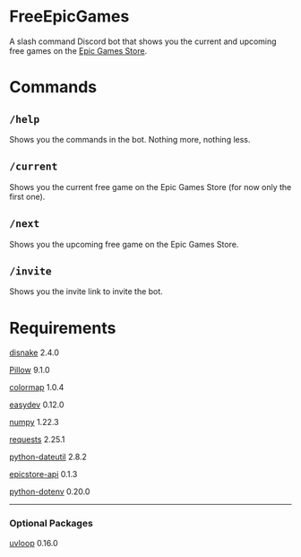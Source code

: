 # FreeEpicGames
A slash command Discord bot that shows you the current and upcoming free games on the [Epic Games Store](https://www.epicgames.com/store/en-US/).

# Commands
`/help`
---
Shows you the commands in the bot. Nothing more, nothing less.

`/current`
---
Shows you the current free game on the Epic Games Store (for now only the first one).

`/next`
---
Shows you the upcoming free game on the Epic Games Store.

`/invite`
---
Shows you the invite link to invite the bot.

# Requirements
[disnake](https://github.com/DisnakeDev/disnake) 2.4.0

[Pillow](https://github.com/python-pillow/Pillow) 9.1.0

[colormap](https://github.com/cokelaer/colormap) 1.0.4

[easydev](https://github.com/cokelaer/easydev) 0.12.0

[numpy](https://github.com/numpy/numpy) 1.22.3

[requests](https://github.com/psf/requests) 2.25.1

[python-dateutil](https://github.com/dateutil/dateutil) 2.8.2

[epicstore-api](https://github.com/SD4RK/epicstore_api) 0.1.3

[python-dotenv](https://github.com/theskumar/python-dotenv/) 0.20.0

---
### Optional Packages
[uvloop](https://github.com/MagicStack/uvloop) 0.16.0
